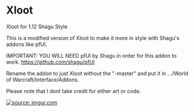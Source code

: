 # Xloot

Xloot for 1.12 Shagu Style

This is a modified version of Xloot to make it more in style with Shagu's addons like pfUI.

IMPORTANT: YOU WILL NEED pfUI by Shagu in order for this addon to work. https://github.com/shagu/pfUI

Rename the addon to just Xloot without the "-master" and put it in .../World of Warcraft/Interface/Addons.

Please note that I dont take credit for either art or code.

<a href="http://imgur.com/gdNrA64"><img src="http://i.imgur.com/gdNrA64.png" title="source: imgur.com" /></a>
